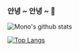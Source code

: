 ### 안녕 ~ 안녕 ~ 👋


![Mono's github stats](https://github-readme-stats.vercel.app/api?username=gitdog01&show_icons=true&theme=dracula)


[![Top Langs](https://github-readme-stats.vercel.app/api/top-langs/?username=gitdog01&layout=compact)](https://github.com/anuraghazra/github-readme-stats)

<!--
**gitdog01/gitdog01** is a ✨ _special_ ✨ repository because its `README.md` (this file) appears on your GitHub profile.

Here are some ideas to get you started:

- 🔭 I’m currently working on ...
- 🌱 I’m currently learning ...
- 👯 I’m looking to collaborate on ...
- 🤔 I’m looking for help with ...
- 💬 Ask me about ...
- 📫 How to reach me: ...
- 😄 Pronouns: ...
- ⚡ Fun fact: ...
-->
